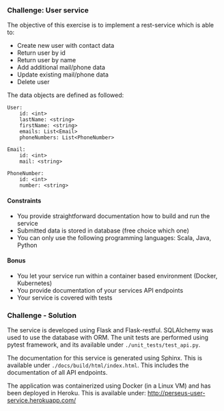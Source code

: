 ### Challenge: User service
The objective of this exercise is to implement a rest-service which is able to:

- Create new user with contact data
- Return user by id
- Return user by name
- Add additional mail/phone data
- Update existing mail/phone data
- Delete user

The data objects are defined as followed:
```
User:
    id: <int>
    lastName: <string>
    firstName: <string>
    emails: List<Email>
    phoneNumbers: List<PhoneNumber>

Email:
    id: <int>
    mail: <string>
    
PhoneNumber:
    id: <int>
    number: <string>
```

#### Constraints
- You provide straightforward documentation how to build and run the service
- Submitted data is stored in database (free choice which one)
- You can only use the following programming languages: Scala, Java, Python


#### Bonus
- You let your service run within a container based environment (Docker, Kubernetes)
- You provide documentation of your services API endpoints
- Your service is covered with tests

### Challenge - Solution
The service is developed using Flask and Flask-restful.  SQLAlchemy was used to use the database with ORM.
The unit tests are performed using pytest framework, and its available under `./unit_tests/test_api.py`.

The documentation for this service is generated using Sphinx. This is available under `./docs/build/html/index.html`.
This includes the documentation of all API endpoints.

The application was containerized using Docker (in a Linux VM) and has been deployed in Heroku. 
This is available under: http://perseus-user-service.herokuapp.com/
